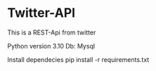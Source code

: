 # Twitter-API
This is a REST-Api from twitter

Python version 3.10
Db: Mysql 

Install dependecies
pip install -r requirements.txt
